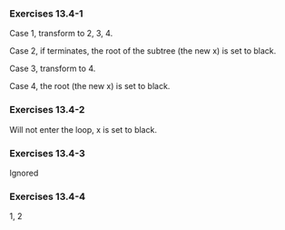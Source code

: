 ### Exercises 13.4-1
Case 1, transform to 2, 3, 4.

Case 2, if terminates, the root of the subtree (the new x) is set to black.

Case 3, transform to 4.

Case 4, the root (the new x) is set to black.

### Exercises 13.4-2
Will not enter the loop, x is set to black.

### Exercises 13.4-3
Ignored

### Exercises 13.4-4
1, 2



